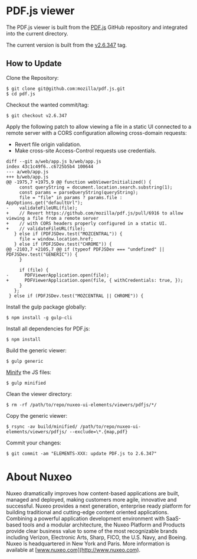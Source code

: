 # PDF.js viewer

The PDF.js viewer is built from the [PDF.js](https://github.com/mozilla/pdf.js/) GitHub repository and integrated into the current directory.

The current version is built from the [v2.6.347](https://github.com/mozilla/pdf.js/releases/tag/v2.6.347) tag.

## How to Update

Clone the Repository:

    $ git clone git@github.com:mozilla/pdf.js.git
    $ cd pdf.js

Checkout the wanted commit/tag:

    $ git checkout v2.6.347

Apply the following patch to allow viewing a file in a static UI connected to a remote server with a CORS configuration allowing cross-domain requests:
- Revert file origin validation.
- Make cross-site Access-Control requests use credentials.

```
diff --git a/web/app.js b/web/app.js
index 43c1c49f6..c6725b5b4 100644
--- a/web/app.js
+++ b/web/app.js
@@ -1975,7 +1975,9 @@ function webViewerInitialized() {
     const queryString = document.location.search.substring(1);
     const params = parseQueryString(queryString);
     file = "file" in params ? params.file : AppOptions.get("defaultUrl");
-    validateFileURL(file);
+    // Revert https://github.com/mozilla/pdf.js/pull/6916 to allow viewing a file from a remote server
+    // with CORS headers properly configured in a static UI.
+    // validateFileURL(file);
   } else if (PDFJSDev.test("MOZCENTRAL")) {
     file = window.location.href;
   } else if (PDFJSDev.test("CHROME")) {
@@ -2103,7 +2105,7 @@ if (typeof PDFJSDev === "undefined" || PDFJSDev.test("GENERIC")) {
     }

     if (file) {
-      PDFViewerApplication.open(file);
+      PDFViewerApplication.open(file, { withCredentials: true, });
     }
   };
 } else if (PDFJSDev.test("MOZCENTRAL || CHROME")) {
```

Install the gulp package globally:

    $ npm install -g gulp-cli

Install all dependencies for PDF.js:

    $ npm install

Build the generic viewer:

    $ gulp generic

[Minify](https://github.com/mozilla/pdf.js/wiki/Frequently-Asked-Questions#minified) the JS files:

    $ gulp minified

Clean the viewer directory:

    $ rm -rf /path/to/repo/nuxeo-ui-elements/viewers/pdfjs/*/

Copy the generic viewer:

    $ rsync -av build/minified/ /path/to/repo/nuxeo-ui-elements/viewers/pdfjs/ --exclude=\*.{map,pdf}

Commit your changes:

    $ git commit -am "ELEMENTS-XXX: update PDF.js to 2.6.347"

# About Nuxeo

Nuxeo dramatically improves how content-based applications are built, managed and deployed, making customers more agile, innovative and successful. Nuxeo provides a next generation, enterprise ready platform for building traditional and cutting-edge content oriented applications. Combining a powerful application development environment with SaaS-based tools and a modular architecture, the Nuxeo Platform and Products provide clear business value to some of the most recognizable brands including Verizon, Electronic Arts, Sharp, FICO, the U.S. Navy, and Boeing. Nuxeo is headquartered in New York and Paris. More information is available at [www.nuxeo.com](http://www.nuxeo.com).
